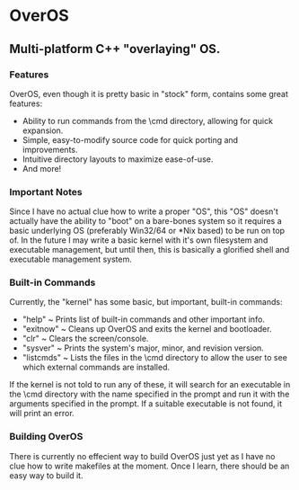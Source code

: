 # OverOS
## Multi-platform C++ "overlaying" OS. 


### Features
OverOS, even though it is pretty basic in "stock" form, contains some great features:
- Ability to run commands from the \cmd directory, allowing for quick expansion.
- Simple, easy-to-modify source code for quick porting and improvements.
- Intuitive directory layouts to maximize ease-of-use.
- And more! 


### Important Notes
Since I have no actual clue how to write a proper "OS", this "OS" doesn't actually have the ability to "boot" on a bare-bones system so it requires a basic underlying OS (preferably Win32/64 or \*Nix based) to be run on top of. In the future I may write a basic kernel with it's own filesystem and executable management, but until then, this is basically a glorified shell and executable management system. 


### Built-in Commands
Currently, the "kernel" has some basic, but important, built-in commands:
- "help" ~ Prints list of built-in commands and other important info.
- "exitnow" ~ Cleans up OverOS and exits the kernel and bootloader.
- "clr" ~ Clears the screen/console.
- "sysver" ~ Prints the system's major, minor, and revision version.
- "listcmds" ~ Lists the files in the \cmd directory to allow the user to see which external commands are installed.

If the kernel is not told to run any of these, it will search for an executable in the \cmd directory with the name specified in the prompt and run it with the arguments specified in the prompt. If a suitable executable is not found, it will print an error. 


### Building OverOS
There is currently no effecient way to build OverOS just yet as I have no clue how to write makefiles at the moment. Once I learn, there should be an easy way to build it.
